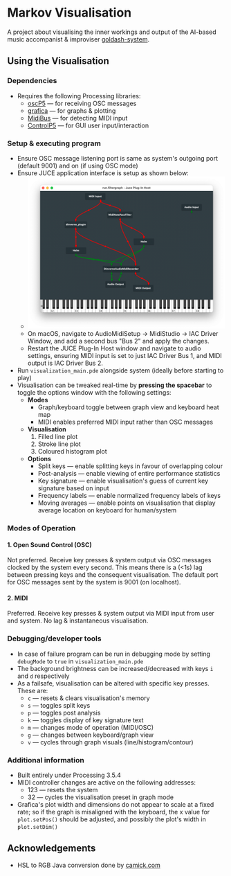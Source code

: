 # Markov Visualisation

A project about visualising the inner workings and output of the AI-based music accompanist & improviser [goldash-system](https://github.com/yeeking/goldash-system).

## Using the Visualisation

### Dependencies

* Requires the following Processing libraries: 
	* [oscP5](http://www.sojamo.de/libraries/oscP5/) — for receiving OSC messages
	* [grafica](https://jagracar.com/grafica.php) — for graphs & plotting
	* [MidiBus](http://www.smallbutdigital.com/projects/themidibus/) — for detecting MIDI input
	* [ControlP5](https://www.sojamo.de/libraries/controlP5/) — for GUI user input/interaction

### Setup & executing program

* Ensure OSC message listening port is same as system's outgoing port (default 9001) and on (if using OSC mode)
* Ensure JUCE application interface is setup as shown below:
	* <img src="img/juceapp.png" alt="JUCE Application Setup" style="zoom:50%;" />
	* On macOS, navigate to AudioMidiSetup → MidiStudio → IAC Driver Window, and add a second bus "Bus 2" and apply the changes.
	* Restart the JUCE Plug-In Host window and navigate to audio settings, ensuring MIDI input is set to just IAC Driver Bus 1, and MIDI output is IAC Driver Bus 2.
* Run `visualization_main.pde` alongside system (ideally before starting to play)
* Visualisation can be tweaked real-time by **pressing the spacebar** to toggle the options window with the following settings:
  * **Modes**
  	* Graph/keyboard toggle between graph view and keyboard heat map
  	* MIDI enables preferred MIDI input rather than OSC messages
  * **Visualisation**
  	1. Filled line plot
  	2. Stroke line plot
  	3. Coloured histogram plot
  * **Options**
  	* Split keys — enable splitting keys in favour of overlapping colour
  	* Post-analysis — enable viewing of entire performance statistics
  	* Key signature — enable visualisation's guess of current key signature based on input
  	* Frequency labels — enable normalized frequency labels of keys
  	* Moving averages — enable points on visualisation that display average location on keyboard for human/system
### Modes of Operation

#### 1. Open Sound Control (OSC)

Not preferred. Receive key presses & system output via OSC messages clocked by the system every second. This means there is a (<1s) lag between pressing keys and the consequent visualisation. The default port for OSC messages sent by the system is 9001 (on localhost).

#### 2. MIDI

Preferred. Receive key presses & system output via MIDI input from user and system. No lag & instantaneous visualisation.

### Debugging/developer tools

* In case of failure program can be run in debugging mode by setting `debugMode` to `true` in `visualization_main.pde`
* The background brightness can be increased/decreased with keys `i` and `d` respectively
* As a failsafe, visualisation can be altered with specific key presses. These are:
	* `c` — resets & clears visualisation's memory
	* `s` — toggles split keys
	* `p` — toggles post analysis 
	* `k` — toggles display of key signature text
	* `m` — changes mode of operation (MIDI/OSC)
	* `g` — changes between keyboard/graph view
	* `v` — cycles through graph visuals (line/histogram/contour)

### Additional information

* Built entirely under Processing 3.5.4
* MIDI controller changes are active on the following addresses:
	* 123 — resets the system
	* 32 — cycles the visualisation preset in graph mode
* Grafica's plot width and dimensions do not appear to scale at a fixed rate; so if the graph is misaligned with the keyboard, the x value for `plot.setPos()` should be adjusted, and possibly the plot's width in `plot.setDim()`

## Acknowledgements

* HSL to RGB Java conversion done by [camick.com](http://www.camick.com/java/source/HSLColor.java)